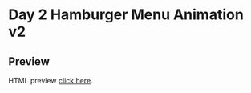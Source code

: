 # Day 2 Hamburger Menu Animation v2

## Preview

HTML preview [click here](https://htmlpreview.github.io/?https://github.com/ariefid/learning-html-css/blob/main/day-2-hamburger-menu-animation-v2/index.html).
